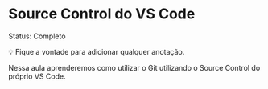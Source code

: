 # Source Control do VS Code

Status: Completo

<aside>
💡 Fique a vontade para adicionar qualquer anotação.

</aside>

Nessa aula aprenderemos como utilizar o Git utilizando o Source Control do próprio VS Code.